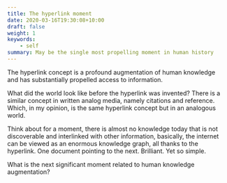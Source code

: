 ```yaml
---
title: The hyperlink moment
date: 2020-03-16T19:30:08+10:00
draft: false
weight: 1
keywords: 
    - self
summary: May be the single most propelling moment in human history
---
```


The hyperlink concept is a profound augmentation of human knowledge and has substantially propelled access to information.

What did the world look like before the hyperlink was invented? There is a similar concept in written analog media, namely citations and reference. Which, in my opinion, is the same hyperlink concept but in an analogous world.

Think about for a moment, there is almost no knowledge today that is not discoverable and interlinked with other information, basically, the internet can be viewed as an enormous knowledge graph, all thanks to the hyperlink. One document pointing to the next. Brilliant. Yet so simple.

What is the next significant moment related to human knowledge augmentation?